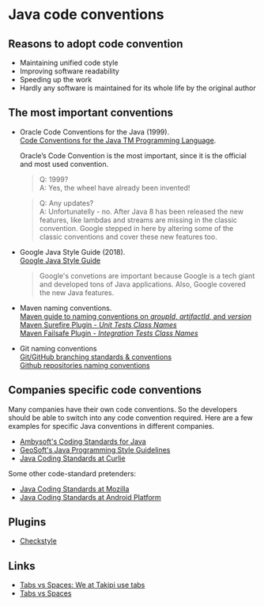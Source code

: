 # Java code conventions

## Reasons to adopt code convention 
* Maintaining unified code style
* Improving software readability
* Speeding up the work
* Hardly any software is maintained for its whole life by the original author

## The most important conventions
* Oracle Code Conventions for the Java (1999).  
  [Code Conventions for the Java TM Programming Language](https://www.oracle.com/java/technologies/javase/codeconventions-contents.html).
  
  Oracle’s Code Convention is the most important, since it is the official and
  most used convention.

  > Q: 1999?  
  A: Yes, the wheel have already been invented!  

  > Q: Any updates?  
  A: Unfortunatelly - no. After Java 8 has been released the new features, like
  lambdas and streams are missing in the classic convention. Google stepped in
  here by altering some of the classic conventions and cover these new features too.
  
* Google Java Style Guide (2018).  
  [Google Java Style Guide](https://google.github.io/styleguide/javaguide.html)   
 
  > Google's convetions are important because Google is a tech giant and developed 
  tons of Java applications. Also, Google covered the new Java features.

* Maven naming conventions.  
  [Maven guide to naming conventions on *groupId*, *artifactId*, and *version*](https://maven.apache.org/guides/mini/guide-naming-conventions.html)  
  [Maven Surefire Plugin - _Unit Tests Class Names_](https://maven.apache.org/surefire/maven-surefire-plugin/examples/junit-platform.html#Filtering_by_Test_Class_Names_for_Maven_Surefire)  
  [Maven Failsafe Plugin - _Integration Tests Class Names_](https://maven.apache.org/surefire/maven-failsafe-plugin/examples/inclusion-exclusion.html)  

* Git naming conventions  
  [Git/GitHub branching standards & conventions](https://gist.github.com/digitaljhelms/4287848)  
  [Github repositories naming conventions](https://talis.github.io/topics/names.html)  

## Companies specific code conventions
Many companies have their own code conventions. So the developers should be able to switch into any code convention required.
Here are a few examples for specific Java conventions in different companies.

* [Ambysoft's Coding Standards for Java](http://www.ambysoft.com/essays/javaCodingStandards.html)   
* [GeoSoft's Java Programming Style Guidelines](http://geosoft.no/development/javastyle.html)   
* [Java Coding Standards at Curlie](https://curlie.org/Computers/Programming/Languages/Java/Coding_Standards/)   

Some other code-standard pretenders:
* [Java Coding Standards at Mozilla](https://firefox-source-docs.mozilla.org/code-quality/coding-style/coding_style_java.html)  
* [Java Coding Standards at Android Platform](https://source.android.com/setup/contribute/code-style)  

## Plugins
* [Checkstyle](https://checkstyle.sourceforge.io)  

## Links
* [Tabs vs Spaces: We at Takipi use tabs](https://dzone.com/articles/tabs-vs-spaces-how-they-write-java-in-google-twitt)  
* [Tabs vs Spaces](https://ukupat.github.io/tabs-or-spaces/)  

